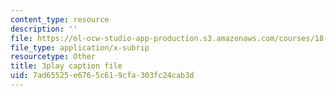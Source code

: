```yaml
---
content_type: resource
description: ''
file: https://ol-ocw-studio-app-production.s3.amazonaws.com/courses/18-06sc-linear-algebra-fall-2011/7ad65525e6765c619cfa303fc24cab3d_OZxzHcW663g.vtt
file_type: application/x-subrip
resourcetype: Other
title: 3play caption file
uid: 7ad65525-e676-5c61-9cfa-303fc24cab3d
---
```

